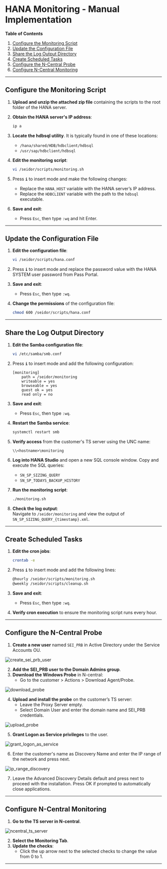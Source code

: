 # HANA Monitoring - Manual Implementation

**Table of Contents**

1. [Configure the Monitoring Script](#1-configure-the-monitoring-script)  
2. [Update the Configuration File](#2-update-the-configuration-file)  
3. [Share the Log Output Directory](#3-share-the-log-output-directory)  
4. [Create Scheduled Tasks](#4-create-scheduled-tasks)  
5. [Configure the N-Central Probe](#5-configure-the-n-central-probe)  
6. [Configure N-Central Monitoring](#6-configure-n-central-monitoring)  

---

## Configure the Monitoring Script

1. **Upload and unzip the attached zip file** containing the scripts to the root folder of the HANA server.
2. **Obtain the HANA server's IP address**:

    ```bash
    ip a
    ```

3. **Locate the hdbsql utility**. It is typically found in one of these locations:
    - `/hana/shared/HDB/hdbclient/hdbsql`
    - `/usr/sap/hdbclient/hdbsql`
    
4. **Edit the monitoring script**:

    ```bash
    vi /seidor/scripts/monitoring.sh
    ```

5. Press **`i`** to insert mode and make the following changes:
    - Replace the `HANA_HOST` variable with the HANA server’s IP address.
    - Replace the `HDBCLIENT` variable with the path to the `hdbsql` executable.

6. **Save and exit**:
    - Press `Esc`, then type `:wq` and hit Enter.

---

## Update the Configuration File

1. **Edit the configuration file**:

    ```bash
    vi /seidor/scripts/hana.conf
    ```

2. Press **`i`** to insert mode and replace the password value with the HANA SYSTEM user password from Pass Portal.
3. **Save and exit**:
    - Press `Esc`, then type `:wq`.
4. **Change the permissions** of the configuration file:

    ```bash
    chmod 600 /seidor/scripts/hana.conf
    ```

---

## Share the Log Output Directory

1. **Edit the Samba configuration file**:

    ```bash
    vi /etc/samba/smb.conf
    ```

2. Press **`i`** to insert mode and add the following configuration:

    ```
    [monitoring]
        path = /seidor/monitoring
        writeable = yes
        browseable = yes
        guest ok = yes
        read only = no
    ```

3. **Save and exit**:
    - Press `Esc`, then type `:wq`.

4. **Restart the Samba service**:

    ```bash
    systemctl restart smb
    ```

5. **Verify access** from the customer's TS server using the UNC name:

    ```
    \\<hostname>\monitoring
    ```

6. **Log into HANA Studio** and open a new SQL console window. Copy and execute the SQL queries:
    - `SN_SP_SIZING_QUERY`
    - `SN_SP_TODAYS_BACKUP_HISTORY`

7. **Run the monitoring script**:

    ```bash
    ./monitoring.sh
    ```

8. **Check the log output**:  
   Navigate to `/seidor/monitoring` and view the output of `SN_SP_SIZING_QUERY_{timestamp}.xml`.

---

## Create Scheduled Tasks

1. **Edit the cron jobs**:

    ```bash
    crontab -e
    ```

2. Press **`i`** to insert mode and add the following lines:

    ```bash
    @hourly /seidor/scripts/monitoring.sh
    @weekly /seidor/scripts/cleanup.sh
    ```

3. **Save and exit**:
    - Press `Esc`, then type `:wq`.

4. **Verify cron execution** to ensure the monitoring script runs every hour.

---

## Configure the N-Central Probe

1. **Create a new user** named `SEI_PRB` in Active Directory under the Service Accounts OU.

![create_sei_prb_user](https://github.com/JThomas404/SAP-HANA-Professional-Portfolio/blob/main/images/create_sei_prb_user.png)

2. **Add the SEI_PRB user to the Domain Admins group**.
3. **Download the Windows Probe** in N-central:
    - Go to the customer > Actions > Download Agent/Probe.

![download_probe](https://github.com/JThomas404/SAP-HANA-Professional-Portfolio/blob/main/images/download_probe.png)

4. **Upload and install the probe** on the customer’s TS server:
    - Leave the Proxy Server empty.
    - Select Domain User and enter the domain name and SEI_PRB credentials.

![upload_probe](https://github.com/JThomas404/SAP-HANA-Professional-Portfolio/blob/main/images/upload_probe.png)

5. **Grant Logon as Service privileges** to the user.

![grant_logon_as_service](https://github.com/JThomas404/SAP-HANA-Professional-Portfolio/blob/main/images/grant_logon_as_service.png)

6. Enter the customer's name as Discovery Name and enter the IP range of the network and press next.

![ip_range_discovery](https://github.com/JThomas404/SAP-HANA-Professional-Portfolio/blob/main/images/ip_range_discovery.png)

7. Leave the Advanced Discovery Details default and press next to proceed with the installation. Press OK if prompted to automatically close applications.

---

## Configure N-Central Monitoring

1. **Go to the TS server in N-central**.

![ncentral_ts_server](https://github.com/JThomas404/SAP-HANA-Professional-Portfolio/blob/main/images/ncentral_ts_server.png)

2. **Select the Monitoring Tab**.
3. **Update the checks**:
    - Click the up arrow next to the selected checks to change the value from 0 to 1.

---